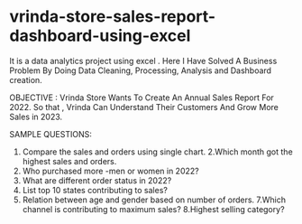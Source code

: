 # vrinda-store-sales-report-dashboard-using-excel
It is a data analytics project using excel .
Here I Have Solved A Business Problem By Doing Data Cleaning, Processing, Analysis and Dashboard creation.

OBJECTIVE : Vrinda Store Wants To Create An Annual Sales Report For 2022. So that , Vrinda Can Understand Their Customers And Grow More Sales in 2023.

SAMPLE QUESTIONS: 
1. Compare the sales and orders using single chart.
2.Which month got the highest sales and orders.
3. Who purchased more -men or women in 2022?
4. What are different order status in 2022?
5. List top 10 states contributing to sales?
6. Relation between age and gender based on number of orders.
7.Which channel is contributing to maximum sales?
8.Highest selling category?
